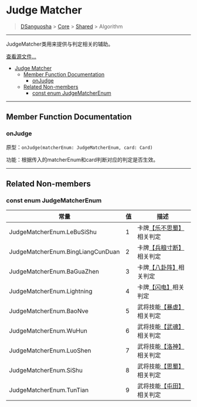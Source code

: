 # Judge Matcher

> [DSanguosha](../index.md) > [Core](./core-index.md) > [Shared](./shared-index.md) > Algorithm

___

JudgeMatcher类用来提供与判定相关的辅助。

[查看源文件...](../../src/core/shares/libs/judge_matchers.ts)

- [Judge Matcher](#judge-matcher)
  - [Member Function Documentation](#member-function-documentation)
    - [onJudge](#onjudge)
  - [Related Non-members](#related-non-members)
    - [const enum JudgeMatcherEnum](#const-enum-judgematcherenum)

___

## Member Function Documentation

### onJudge

原型：`onJudge(matcherEnum: JudgeMatcherEnum, card: Card)`

功能：根据传入的matcherEnum和card判断对应的判定是否生效。

___

## Related Non-members

### const enum JudgeMatcherEnum

| 常量                              | 值  | 描述                                                        |
| --------------------------------- | --- | ----------------------------------------------------------- |
| JudgeMatcherEnum.LeBuSiShu        | 1   | 卡牌[【乐不思蜀】](#judge-matcher)相关判定                  |
| JudgeMatcherEnum.BingLiangCunDuan | 2   | 卡牌[【兵粮寸断】](#judge-matcher)相关判定                  |
| JudgeMatcherEnum.BaGuaZhen        | 3   | 卡牌[【八卦阵】](#judge-matcher)相关判定                    |
| JudgeMatcherEnum.Lightning        | 4   | 卡牌[【闪电】](#judge-matcher)相关判定                      |
| JudgeMatcherEnum.BaoNve           | 5   | 武将技能[【暴虐】](../characters/forest.md#暴虐)相关判定 |
| JudgeMatcherEnum.WuHun            | 6   | 武将技能[【武魂】](../characters/forest.md#武魂)相关判定 |
| JudgeMatcherEnum.LuoShen          | 7   | 武将技能[【洛神】](../characters/forest.md#洛神)相关判定 |
| JudgeMatcherEnum.SiShu            | 8   | 武将技能[【思蜀】](../characters/forest.md#思蜀)相关判定 |
| JudgeMatcherEnum.TunTian          | 9   | 武将技能[【屯田】](../characters/forest.md#屯田)相关判定 |
